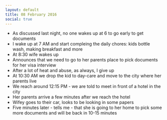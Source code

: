 ```yaml
---
layout: default
title: 08 February 2016
social: true
---
```


- As discussed last night, no one wakes up at 6 to go early to get documents
- I wake up at 7 AM and start compleing the daily chores: kids bottle wash, making breakfast and more
- At 8:30 wife wakes up
- Announces that we need to go to her parents place to pick documents for her visa interview
- After a lot of heat and abuse, as always, I give up
- At 10:30 AM we drop the kid to day-care and move to the city where her parents live
- We reach around 12:15 PM - we are told to meet in front of a hotel in the city
- Her parents arrive a few minutes after we reach the hotel
- Wifey goes to their car, looks to be looking in some papers
- Five minutes later - tells me - that she is going to her home to pick some more documents and will be back in 10-15 minutes
